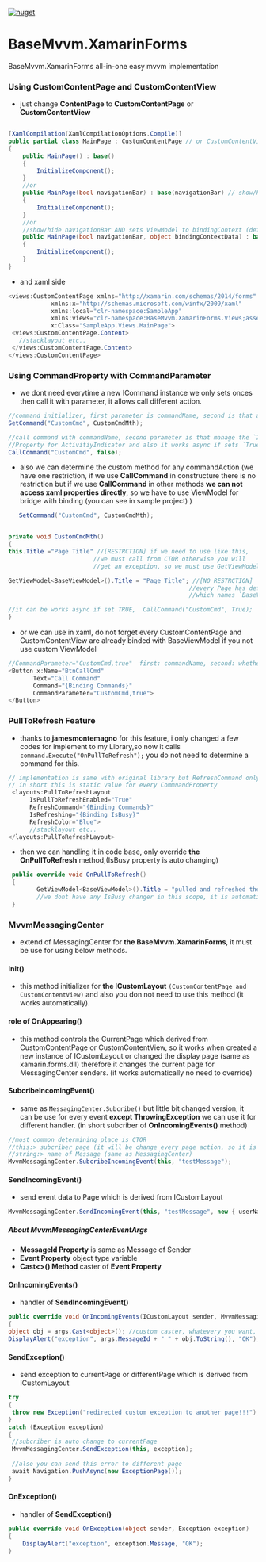 [![nuget](https://img.shields.io/badge/Nuget-BaseMvvm.XamarinForms-brightgreen.svg?maxAge=259200)](https://www.nuget.org/packages/BaseMvvm.XamarinForms)

# BaseMvvm.XamarinForms
BaseMvvm.XamarinForms all-in-one easy mvvm implementation


### Using CustomContentPage and CustomContentView
- just change **ContentPage** to **CustomContentPage** or **CustomContentView**

```c#

[XamlCompilation(XamlCompilationOptions.Compile)]
public partial class MainPage : CustomContentPage // or CustomContentView
{
    public MainPage() : base() 
    {
        InitializeComponent();
    }
    //or
    public MainPage(bool navigationBar) : base(navigationBar) // show/hide navigationBar
    {
        InitializeComponent();
    }
    //or
    //show/hide navigationBar AND sets ViewModel to bindingContext (default ViewModel is BaseViewModel)
    public MainPage(bool navigationBar, object bindingContextData) : base(navigationBar, bindingContextData)
    {
        InitializeComponent();
    }
}
```
- and xaml side
 ```c#
 <views:CustomContentPage xmlns="http://xamarin.com/schemas/2014/forms"
             xmlns:x="http://schemas.microsoft.com/winfx/2009/xaml"
             xmlns:local="clr-namespace:SampleApp"
             xmlns:views="clr-namespace:BaseMvvm.XamarinForms.Views;assembly=BaseMvvm.XamarinForms"
             x:Class="SampleApp.Views.MainPage">
  <views:CustomContentPage.Content>
    //stacklayout etc..
  </views:CustomContentPage.Content>
</views:CustomContentPage>
 ```


### Using CommandProperty with CommandParameter
- we dont need everytime a new ICommand instance we only sets onces then call it with parameter, it allows call different action.
 ```c#
//command initializer, first parameter is commandName, second is that actionMethod
SetCommand("CustomCmd", CustomCmdMth); 

//call command with commandName, second parameter is that manage the `IsBusy` 
//Property for ActivitiyIndicator and also it works async if sets `True`.
CallCommand("CustomCmd", false);
```
- also we can determine the custom method for any commandAction (we have one restriction, if we use **CallCommand** in constructure there is no restriction but if we use **CallCommand** in other methods **we can not access xaml properties directly**, so we have to use ViewModel for bridge with binding (you can see in sample project) )
 ```c#
    SetCommand("CustomCmd", CustomCmdMth); 
 
 
private void CustomCmdMth()
{
this.Title ="Page Title" //[RESTRCTION] if we need to use like this, 
                         //we must call from CTOR otherwise you will 
                         //get an exception, so we must use GetViewModel<>()

GetViewModel<BaseViewModel>().Title = "Page Title"; //[NO RESTRCTION]
                                                    //every Page has default ViewModel 
                                                    //which names `BaseViewModel`

//it can be works async if set TRUE,  CallCommand("CustomCmd", True);
}
 ```
 
 - or we can use in xaml, do not forget every CustomContentPage and CustomContentView are already binded with BaseViewModel if you not use custom ViewModel
 ```c#
 //CommandParameter="CustomCmd,true"  first: commandName, second: whether use IsBusy or not
 <Button x:Name="BtnCallCmd" 
        Text="Call Command" 
        Command="{Binding Commands}" 
        CommandParameter="CustomCmd,true">
</Button>
 ```
 
 
 ### PullToRefresh Feature
 - thanks to **jamesmontemagno** for this feature, i only changed a few codes for implement to my Library,so now it calls `command.Execute("OnPullToRefresh");` you do not need to determine a command for this.
  ```c#
// implementation is same with original library but RefreshCommand only should be "{Binding Commands}", 
// in short this is static value for every CommnandProperty
   <layouts:PullToRefreshLayout
        IsPullToRefreshEnabled="True"
        RefreshCommand="{Binding Commands}"
        IsRefreshing="{Binding IsBusy}"
        RefreshColor="Blue">
        //stacklayout etc..
</layouts:PullToRefreshLayout>
  ```
  - then we can handling it in code base, only override **the OnPullToRefresh** method,(IsBusy property is auto changing)
```c#
 public override void OnPullToRefresh()
 {
        GetViewModel<BaseViewModel>().Title = "pulled and refreshed the page";
        //we dont have any IsBusy changer in this scope, it is automatic
 }
```
    
  ### MvvmMessagingCenter
  - extend of MessagingCenter for **the BaseMvvm.XamarinForms**, it must be use for using below methods.
  
   #### Init()
   - this method initializer for **the ICustomLayout** `(CustomContentPage and CustomContentView)` and also you don not need to use this method (it works automatically).
   
   #### role of OnAppearing()
   - this method controls the CurrentPage which derived from CustomContentPage or CustomContentView, so it works when created a new instance of ICustomLayout or changed the display page (same as xamarin.forms.dll) therefore it changes the current page for MessagingCenter senders. (it works automatically no need to override)
   
   #### SubcribeIncomingEvent()
   - same as `MessagingCenter.Subcribe()` but little bit changed version, it can be use for every event **except ThrowingException** we can use it for different handler. (in short subcriber of **OnIncomingEvents()** method)
```c#
//most common determining place is CTOR
//this:> subcriber page (it will be change every page action, so it is dynamic)
//string:> name of Message (same as MessagingCenter)
MvvmMessagingCenter.SubcribeIncomingEvent(this, "testMessage");
```

   #### SendIncomingEvent()
   - send event data to Page which is derived from ICustomLayout
```c#
MvvmMessagingCenter.SendIncomingEvent(this, "testMessage", new { userName = "mustafa" });
```

   ##### About MvvmMessagingCenterEventArgs
   - **MessageId Property** is same as Message of Sender
   - **Event Property** object type variable
   - **Cast<>() Method** caster of **Event Property**
   
   #### OnIncomingEvents()
   - handler of **SendIncomingEvent()**
```c#
public override void OnIncomingEvents(ICustomLayout sender, MvvmMessagingCenterEventArgs args)
{
object obj = args.Cast<object>(); //custom caster, whatevery you want, you can cast
DisplayAlert("exception", args.MessageId + " " + obj.ToString(), "OK");
```
   
   
   #### SendException()
   - send exception to currentPage or differentPage which is derived from ICustomLayout
   ```c#            
try
{
    throw new Exception("redirected custom exception to another page!!!");
}
catch (Exception exception)
{
    //subcriber is auto change to currentPage
    MvvmMessagingCenter.SendException(this, exception); 
    
    //also you can send this error to different page
    await Navigation.PushAsync(new ExceptionPage());
}
   ```
 
   #### OnException()
   - handler of **SendException()**
```c#     
public override void OnException(object sender, Exception exception)
{
    DisplayAlert("exception", exception.Message, "OK");
}
```
